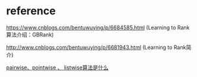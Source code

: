


# reference

https://www.cnblogs.com/bentuwuying/p/6684585.html (Learning to Rank算法介绍：GBRank)

http://www.cnblogs.com/bentuwuying/p/6681943.html (Learning to Rank简介)

[pairwise、pointwise 、 listwise算法是什么](https://blog.csdn.net/pearl8899/article/details/102920628)
